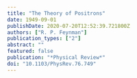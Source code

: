 ```yaml
---
title: "The Theory of Positrons"
date: 1949-09-01
publishDate: 2020-07-20T12:52:39.721800Z
authors: ["R. P. Feynman"]
publication_types: ["2"]
abstract: ""
featured: false
publication: "*Physical Review*"
doi: "10.1103/PhysRev.76.749"
---
```


